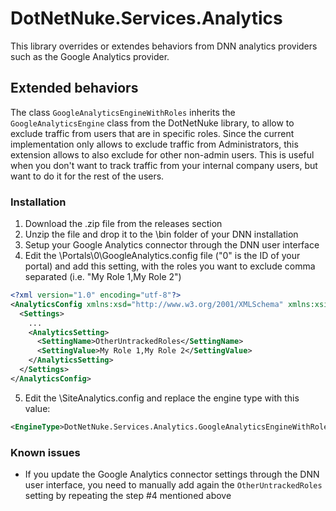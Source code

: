 # DotNetNuke.Services.Analytics
This library overrides or extendes behaviors from DNN analytics providers such as the Google Analytics provider.

## Extended behaviors
The class `GoogleAnalyticsEngineWithRoles` inherits the `GoogleAnalyticsEngine` class from the DotNetNuke library, to allow to exclude traffic from users that are in specific roles. Since the current implementation only allows to exclude traffic from Administrators, this extension allows to also exclude for other non-admin users. This is useful when you don't want to track traffic from your internal company users, but want to do it for the rest of the users.

### Installation
1. Download the .zip file from the releases section
2. Unzip the file and drop it to the \bin folder of your DNN installation
3. Setup your Google Analytics connector through the DNN user interface
4. Edit the \Portals\0\GoogleAnalytics.config file ("0" is the ID of your portal) and add this setting, with the roles you want to exclude comma separated (i.e. "My Role 1,My Role 2")
```xml
<?xml version="1.0" encoding="utf-8"?>
<AnalyticsConfig xmlns:xsd="http://www.w3.org/2001/XMLSchema" xmlns:xsi="http://www.w3.org/2001/XMLSchema-instance">
  <Settings>
    ...
    <AnalyticsSetting>
      <SettingName>OtherUntrackedRoles</SettingName>
      <SettingValue>My Role 1,My Role 2</SettingValue>
    </AnalyticsSetting>	
  </Settings>
</AnalyticsConfig>
```
5. Edit the \SiteAnalytics.config and replace the engine type with this value:
```xml
<EngineType>DotNetNuke.Services.Analytics.GoogleAnalyticsEngineWithRoles, DotNetNuke.Services.Analytics</EngineType>
```

### Known issues
* If you update the Google Analytics connector settings through the DNN user interface, you need to manually add again the `OtherUntrackedRoles` setting by repeating the step #4 mentioned above
